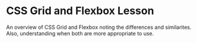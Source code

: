 # CSS Grid and Flexbox Lesson 
An overview of CSS Grid and Flexbox noting the differences and similarites. Also, understanding when both are more appropriate to use.
